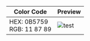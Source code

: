 | Color Code                   | Preview                                                                 |
|------------------------------|-------------------------------------------------------------------------|
| HEX: 0B5759<br>RGB: 11 87 89 |![test](https://github.com/cheretbe/notes/blob/master/images/0B5759.svg) |
